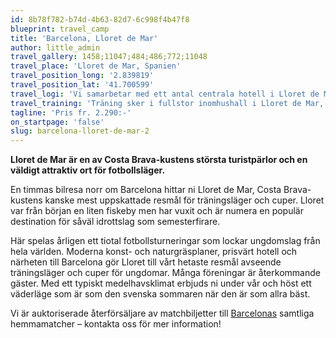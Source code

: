 ```yaml
---
id: 8b78f782-b74d-4b63-82d7-6c998f4b47f8
blueprint: travel_camp
title: 'Barcelona, Lloret de Mar'
author: little_admin
travel_gallery: 1458;11047;484;486;772;11048
travel_place: 'Lloret de Mar, Spanien'
travel_position_long: '2.839819'
travel_position_lat: '41.700599'
travel_logi: 'Vi samarbetar med ett antal centrala hotell i Lloret de Mar, ca 500 meter från stranden. Rummen har dusch/WC, luftkonditionering och TV. På hotellen finns utomhuspool. Boende i trippel eller dubbelrum. Enkelrum mot tillägg.'
travel_training: 'Träning sker i fullstor inomhushall i Lloret de Mar, ca 5 minuters promenad från hottelet. Fyra träningspass fördelade på tre träningsdagar ingår i detta paket.'
tagline: 'Pris fr. 2.290:-'
on_startpage: 'false'
slug: barcelona-lloret-de-mar-2
---
```

<p><strong>Lloret de Mar är en av Costa Brava-kustens största turistpärlor och en väldigt attraktiv ort för fotbollsläger.</strong></p>
<p>En timmas bilresa norr om Barcelona hittar ni Lloret de Mar, Costa Brava-kustens kanske mest uppskattade resmål för träningsläger och cuper. Lloret var från början en liten fiskeby men har vuxit och är numera en populär destination för såväl idrottslag som semesterfirare.</p>
<p>Här spelas årligen ett tiotal fotbollsturneringar som lockar ungdomslag från hela världen. Moderna konst- och naturgräsplaner, prisvärt hotell och närheten till Barcelona gör Lloret till vårt hetaste resmål avseende träningsläger och cuper för ungdomar. Många föreningar är återkommande gäster. Med ett typiskt medelhavsklimat erbjuds ni under vår och höst ett väderläge som är som den svenska sommaren när den är som allra bäst.</p>
<p>Vi är auktoriserade återförsäljare av matchbiljetter till <a href="https://olka.se/fotbollsresor/la-liga/barcelona/fc-barcelona/">Barcelonas</a> samtliga hemmamatcher – kontakta oss för mer information!</p>
